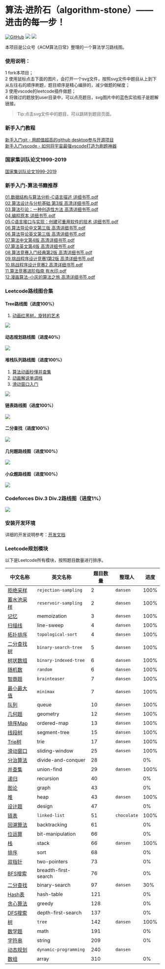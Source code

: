 # 算法·进阶石（algorithm-stone）—— 进击的每一步！

<p align='left'>
<a href="https://github.com/acm-clan/algorithm-stone" target="_blank"><img alt="GitHub" src="https://img.shields.io/github/stars/acm-clan/algorithm-stone?label=Stars&style=flat-square&logo=GitHub"></a>    <a href="https://oss.v8cloud.cn/markdown/72eeefe8497133dd56bbe3c56c794278.png" target="_blank"><img src="https://img.shields.io/badge/公众号-@ACM算法日常-000000.svg?style=flat-square&logo=WeChat"></a>    <a href="https://www.zhihu.com/people/acm-clan" target="_blank"><img src="https://img.shields.io/badge/知乎-@ACM算法日常-000000.svg?style=flat-square&logo=Zhihu"></a>
</p>

本项目是公众号《ACM算法日常》整理的一个算法学习路线图。

### 使用说明：
1 fork本项目；  
2 使用鼠标点击下面的图片，会打开一个svg文件，按照svg文件中题目从上到下从左往右的顺序刷题，题目顺序是精心编排的，减少做题的梯度；  
3 使用vscode的leetcode插件做题；  
4 将做过的题放到user目录中，可以点亮题目，svg图片中的蓝色实验瓶子是题解链接。  

> Tip:点击svg文件中的题目，可以跳转到题目页面。

### 新手入门教程
[新手入门git - 用颜值超高的github desktop参与开源项目](docs/how_to_use_git.md)  
[新手入门vscode - 如何将宇宙最强vscode打造为刷题神器](docs/how_to_use_vscode.md)  

### 国家集训队论文1999-2019
[国家集训队论文1999-2019](https://v8cloud.oss-cn-hangzhou.aliyuncs.com/acm-clan/book/%E5%9B%BD%E5%AE%B6%E9%9B%86%E8%AE%AD%E9%98%9F%E8%AE%BA%E6%96%871999-2019.zip)  

### 新手入门-算法书籍推荐
[01.数据结构与算法分析-C语言描述 详细书签.pdf](https://oss.v8cloud.cn/acm-clan/book/algorithm/01.%E6%95%B0%E6%8D%AE%E7%BB%93%E6%9E%84%E4%B8%8E%E7%AE%97%E6%B3%95%E5%88%86%E6%9E%90-C%E8%AF%AD%E8%A8%80%E6%8F%8F%E8%BF%B0%20%E8%AF%A6%E7%BB%86%E4%B9%A6%E7%AD%BE.pdf)<br>
[02.算法设计与分析基础  第3版 高清详细书签.pdf](https://v8cloud.oss-cn-hangzhou.aliyuncs.com/acm-clan/book/algorithm/02.%E7%AE%97%E6%B3%95%E8%AE%BE%E8%AE%A1%E4%B8%8E%E5%88%86%E6%9E%90%E5%9F%BA%E7%A1%80%20%20%E7%AC%AC3%E7%89%88%20%E9%AB%98%E6%B8%85%E8%AF%A6%E7%BB%86%E4%B9%A6%E7%AD%BE.pdf)<br>
[03.算法引论：一种创造性方法 高清详细书签.pdf](https://v8cloud.oss-cn-hangzhou.aliyuncs.com/acm-clan/book/algorithm/03.%E7%AE%97%E6%B3%95%E5%BC%95%E8%AE%BA%EF%BC%9A%E4%B8%80%E7%A7%8D%E5%88%9B%E9%80%A0%E6%80%A7%E6%96%B9%E6%B3%95%20%E9%AB%98%E6%B8%85%E8%AF%A6%E7%BB%86%E4%B9%A6%E7%AD%BE.pdf)<br>
[04.编程原本 详细书签.pdf](https://v8cloud.oss-cn-hangzhou.aliyuncs.com/acm-clan/book/algorithm/04.%E7%BC%96%E7%A8%8B%E5%8E%9F%E6%9C%AC%20%E8%AF%A6%E7%BB%86%E4%B9%A6%E7%AD%BE.pdf)<br>
[05.C语言接口与实现：创建可重用软件的技术 详细书签.pdf](https://v8cloud.oss-cn-hangzhou.aliyuncs.com/acm-clan/book/algorithm/05.C%E8%AF%AD%E8%A8%80%E6%8E%A5%E5%8F%A3%E4%B8%8E%E5%AE%9E%E7%8E%B0%EF%BC%9A%E5%88%9B%E5%BB%BA%E5%8F%AF%E9%87%8D%E7%94%A8%E8%BD%AF%E4%BB%B6%E7%9A%84%E6%8A%80%E6%9C%AF%20%E8%AF%A6%E7%BB%86%E4%B9%A6%E7%AD%BE.pdf)<br>
[06.算法导论中文第三版 高清详细书签.pdf](https://v8cloud.oss-cn-hangzhou.aliyuncs.com/acm-clan/book/algorithm/06.%E7%AE%97%E6%B3%95%E5%AF%BC%E8%AE%BA%E4%B8%AD%E6%96%87%E7%AC%AC%E4%B8%89%E7%89%88%20%E9%AB%98%E6%B8%85%E8%AF%A6%E7%BB%86%E4%B9%A6%E7%AD%BE.pdf)<br>
[06.算法导论英文第三版 高清详细书签.pdf](https://v8cloud.oss-cn-hangzhou.aliyuncs.com/acm-clan/book/algorithm/06.%E7%AE%97%E6%B3%95%E5%AF%BC%E8%AE%BA%E8%8B%B1%E6%96%87%E7%AC%AC%E4%B8%89%E7%89%88%20%E9%AB%98%E6%B8%85%E8%AF%A6%E7%BB%86%E4%B9%A6%E7%AD%BE.pdf)<br>
[07.算法中文第4版 高清详细书签.pdf](https://v8cloud.oss-cn-hangzhou.aliyuncs.com/acm-clan/book/algorithm/07.%E7%AE%97%E6%B3%95%E4%B8%AD%E6%96%87%E7%AC%AC4%E7%89%88%20%E9%AB%98%E6%B8%85%E8%AF%A6%E7%BB%86%E4%B9%A6%E7%AD%BE.pdf)<br>
[07.算法英文第4版 高清详细书签.pdf](https://v8cloud.oss-cn-hangzhou.aliyuncs.com/acm-clan/book/algorithm/07.%E7%AE%97%E6%B3%95%E8%8B%B1%E6%96%87%E7%AC%AC4%E7%89%88%20%E9%AB%98%E6%B8%85%E8%AF%A6%E7%BB%86%E4%B9%A6%E7%AD%BE.pdf)<br>
[08.算法竞赛入门经典第2版 高清详细书签.pdf](https://v8cloud.oss-cn-hangzhou.aliyuncs.com/acm-clan/book/algorithm/08.%E7%AE%97%E6%B3%95%E7%AB%9E%E8%B5%9B%E5%85%A5%E9%97%A8%E7%BB%8F%E5%85%B8%E7%AC%AC2%E7%89%88%20%E9%AB%98%E6%B8%85%E8%AF%A6%E7%BB%86%E4%B9%A6%E7%AD%BE.pdf)<br>
[09.挑战程序设计竞赛1第2版 高清详细书签.pdf](https://v8cloud.oss-cn-hangzhou.aliyuncs.com/acm-clan/book/algorithm/09.%E6%8C%91%E6%88%98%E7%A8%8B%E5%BA%8F%E8%AE%BE%E8%AE%A1%E7%AB%9E%E8%B5%9B1%E7%AC%AC2%E7%89%88%20%E9%AB%98%E6%B8%85%E8%AF%A6%E7%BB%86%E4%B9%A6%E7%AD%BE.pdf)<br>
[10.挑战程序设计竞赛2 高清详细书签.pdf](https://v8cloud.oss-cn-hangzhou.aliyuncs.com/acm-clan/book/algorithm/10.%E6%8C%91%E6%88%98%E7%A8%8B%E5%BA%8F%E8%AE%BE%E8%AE%A1%E7%AB%9E%E8%B5%9B2%20%E9%AB%98%E6%B8%85%E8%AF%A6%E7%BB%86%E4%B9%A6%E7%AD%BE.pdf)<br>
[11.算法竞赛进阶指南 有水印.pdf](https://v8cloud.oss-cn-hangzhou.aliyuncs.com/acm-clan/book/algorithm/11.%E7%AE%97%E6%B3%95%E7%AB%9E%E8%B5%9B%E8%BF%9B%E9%98%B6%E6%8C%87%E5%8D%97%20%E6%9C%89%E6%B0%B4%E5%8D%B0.pdf)<br>
[12.漫画算法-小灰的算法之旅 高清详细书签.pdf](https://v8cloud.oss-cn-hangzhou.aliyuncs.com/acm-clan/book/algorithm/12.%E6%BC%AB%E7%94%BB%E7%AE%97%E6%B3%95-%E5%B0%8F%E7%81%B0%E7%9A%84%E7%AE%97%E6%B3%95%E4%B9%8B%E6%97%85%20%E9%AB%98%E6%B8%85%E8%AF%A6%E7%BB%86%E4%B9%A6%E7%AD%BE.pdf)<br>

### Leetcode路线图合集

#### Tree路线图（进度100%）
1. [动画红黑树，旋转的艺术](https://mp.weixin.qq.com/s/2AfnnCALekwo4K_okRdpNg)  
<img src="https://raw.githubusercontent.com/acm-clan/algorithm-stone/main/images/leetcode_tree.svg">

#### 动态规划路线图（进度40%）
<img src="https://raw.githubusercontent.com/acm-clan/algorithm-stone/main/images/leetcode_dp.svg">

<!-- #### 并查集路线图（进度10%）
<img src="https://raw.githubusercontent.com/acm-clan/algorithm-stone/main/images/leetcode_union_find.svg"> -->

#### 堆栈队列路线图（进度100%）
1. [算法动画秒懂并查集](https://mp.weixin.qq.com/s/rF5bohHf3XfstGkjBawBuw)
2. [动画解说单调栈](https://mp.weixin.qq.com/s/XsYD1lkiILcMcd3_vRws7A)  
3. [滑动窗口入门](https://mp.weixin.qq.com/s/InpmYAfeesc7MHMCV50b-Q)  
<img src="https://raw.githubusercontent.com/acm-clan/algorithm-stone/main/images/leetcode_heap_stack_queue.svg">

#### 链表路线图（进度100%）
<img src="https://raw.githubusercontent.com/acm-clan/algorithm-stone/main/images/leetcode_linked_list.svg">

#### 二分查找（进度100%）
<img src="https://raw.githubusercontent.com/acm-clan/algorithm-stone/main/images/leetcode_binary_search.svg">

#### 几何题路线图（进度100%）
<img src="https://raw.githubusercontent.com/acm-clan/algorithm-stone/main/images/leetcode_geometry.svg">

#### 小众题路线图（进度100%）
<img src="https://raw.githubusercontent.com/acm-clan/algorithm-stone/main/images/leetcode_mini.svg">

### Codeforces Div.3 Div.2路线图（进度1%）
<img src="https://raw.githubusercontent.com/acm-clan/algorithm-stone/main/images/codeforces.svg">

### 安装开发环境

详细的开发说明参考：[开发文档](https://github.com/acm-clan/algorithm-stone/blob/main/docs/dev_zh.md)

### Leetcode规划模块
以下是Leetcode所有模块，按照题目数量进行排序。  

| 中文名称 | 英文名称 | 题目数量 | 整理人 | 进度 |
| ---- | ---- | ---- | ---- | ---- |
|[拒绝采样](https://leetcode-cn.com/tag/rejection-sampling)| `rejection-sampling`| 2 | `dansen` | 100% |  
|[蓄水池采样](https://leetcode-cn.com/tag/reservoir-sampling)| `reservoir-sampling` | 2 |`dansen` | 100% |  
|[记忆](https://leetcode-cn.com/tag/memoization)| memoization | 3 | `dansen`| 100% |  
|[扫描线](https://leetcode-cn.com/tag/line-sweep)| line-sweep | 4 |`dansen` | 100% |  
|[拓扑排序](https://leetcode-cn.com/tag/topological-sort)| `topological-sort` | 4 |`dansen` | 100% |  
|[二分查找树](https://leetcode-cn.com/tag/binary-search-tree)| `binary-search-tree` | 5 |`dansen` | 100% |  
|[树状数组](https://leetcode-cn.com/tag/binary-indexed-tree)| `binary-indexed-tree` | 6 |`dansen` | 100% |  
|[随机数](https://leetcode-cn.com/tag/random)| `random`  | 6 |`dansen` | 100% |
|[智商题](https://leetcode-cn.com/tag/brainteaser)| `brainteaser`  | 7 |`dansen` | 100% |
|[最小最大值](https://leetcode-cn.com/tag/minimax)| `minimax`  | 7 |`dansen` | 100% |
|[队列](https://leetcode-cn.com/tag/queue)| queue  | 10 |`dansen` | 100% |
|[几何题](https://leetcode-cn.com/tag/geometry)| geometry  | 12 | `dansen`| 100% |
|[排序Map](https://leetcode-cn.com/tag/ordered-map)| ordered-map  | 13 |`dansen` | 100% |
|[线段树](https://leetcode-cn.com/tag/segment-tree)| segment-tree  | 15 |`dansen` | 100% |
|[Trie树](https://leetcode-cn.com/tag/trie)| trie  | 17 |`dansen` | 100% |
|[滑动窗口](https://leetcode-cn.com/tag/sliding-window)| sliding-window  | 25 |`dansen` | 100% |
|[分治算法](https://leetcode-cn.com/tag/divide-and-conquer)| divide-and-conquer  | 28 | | 0% |
|[并查集](https://leetcode-cn.com/tag/union-find)| union-find  |  29  |`dansen` | 100% |
|[递归](https://leetcode-cn.com/tag/recursion)| recursion  | 40 | | 0% |
|[图论](https://leetcode-cn.com/tag/graph)| graph  | 43 | | 0% |
|[堆](https://leetcode-cn.com/tag/heap)| heap  |43  |`dansen` | 100% |
|[设计题](https://leetcode-cn.com/tag/design)| design  | 47 | | 0% |
|[链表](https://leetcode-cn.com/tag/linked-list)| `linked-list` | 51 |`chocolate` | 100% |
|[回溯算法](https://leetcode-cn.com/tag/backtracking)| backtracking  | 61 | | 0% |
|[位运算](https://leetcode-cn.com/tag/bit-manipulation)| bit-manipulation  | 66 | | 0% |
|[栈](https://leetcode-cn.com/tag/stack)| stack  | 66 |`dansen` | 100% |
|[排序](https://leetcode-cn.com/tag/sort)| sort  |68  | | 0% |
|[双指针](https://leetcode-cn.com/tag/two-pointers)| two-pointers  | 73 | | 0% |
|[BFS搜索](https://leetcode-cn.com/tag/breadth-first-search)| breadth-first-search  | 76 | | 0% |
|[二分查找](https://leetcode-cn.com/tag/binary-search)| binary-search  | 97 | `dansen`| 30% |
|[Hash表](https://leetcode-cn.com/tag/hash-table)| hash-table  | 121 | | 0% |
|[贪心算法](https://leetcode-cn.com/tag/greedy)| greedy  | 128 | | 0% |
|[DFS搜索](https://leetcode-cn.com/tag/depth-first-search)| depth-first-search  | 137 | | 0% |
|[树](https://leetcode-cn.com/tag/tree)| `tree`  | 142 |`dansen` | 100% |
|[数学题](https://leetcode-cn.com/tag/math)| math  | 191 | | 0% |
|[字符串](https://leetcode-cn.com/tag/string)| string  | 209 | | 0% |
|[动态规划](https://leetcode-cn.com/tag/dynamic-programming)| `dynamic-programming` | 240 | `dansen` | | 60% |
|[数组](https://leetcode-cn.com/tag/array)| array|310  | | 0% |


